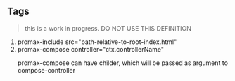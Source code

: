 ## Tags

> this is a work in progress. DO NOT USE THIS DEFINITION
1. promax-include src="path-relative-to-root-index.html"
2. promax-compose controller="ctx.controllerName"
        <p> promax-compose can have childer, which will be passed as argument to compose-controller</p>